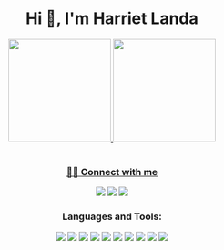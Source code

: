 <h1 align="center">Hi 👋, I'm Harriet Landa</h1>
<div align="center">
<a href="https://github.com/harrietLanda">
<img height="180em" src="https://github-readme-stats.vercel.app/api?username=harrietLanda&show_icons=true&theme=dracula&include_all_commits=true"/>
<img height="180em" src="https://github-readme-stats.vercel.app/api/top-langs/?username=harrietLanda&layout=compact&langs_count=7&theme=dracula"/>
</div>
<br>

<h3 align="Center"> 🤝🏻 Connect with me </h3>
<p align="center">
<a href="mailto:hlandagil@gmail.com"><img src="https://img.shields.io/badge/e‑mail-D14836.svg?style=for-the-badge&logo=GMail&logoColor=white"/></a>
<a href="https://twitter.com/hxxrrii"><img src="https://img.shields.io/badge/twitter-9cf.svg?style=for-the-badge&logo=twitter&logoColor=white"/></a>
<a href="https://linkedin.com/in/harrietlanda"><img src="https://img.shields.io/badge/linkedin-0077B5.svg?style=for-the-badge&logo=linkedin&logoColor=white"/></a>
</p>

<h3 align="Center">Languages and Tools:</h3>  
<p align="center">
<img src="https://img.shields.io/badge/C%2B%2B-00599C?style=for-the-badge&logo=c%2B%2B&logoColor=white">
<img src="https://img.shields.io/badge/Python-14354C?style=for-the-badge&logo=python&logoColor=white">
<img src="https://img.shields.io/badge/Flask-ff69b4?style=for-the-badge&logo=flask&logoColor=white">
<img src="https://img.shields.io/badge/JavaScript-F7DF1E?style=for-the-badge&logo=javascript&logoColor=black">
<img src="https://img.shields.io/badge/React-9cf?style=for-the-badge&logo=react&logoColor=white">
<img src="https://img.shields.io/badge/React Native-blue?style=for-the-badge&logo=react&logoColor=white">
<img src="https://img.shields.io/badge/LUA-07405E?style=for-the-badge&logo=lua&logoColor=white">
<img src="https://img.shields.io/badge/Heroku-430098?style=for-the-badge&logo=heroku&logoColor=white"> 
<img src="https://img.shields.io/badge/MySQL-00000F?style=for-the-badge&logo=mysql&logoColor=white">
<img src="https://img.shields.io/badge/SQLite-07405E?style=for-the-badge&logo=sqlite&logoColor=white">
</p>


